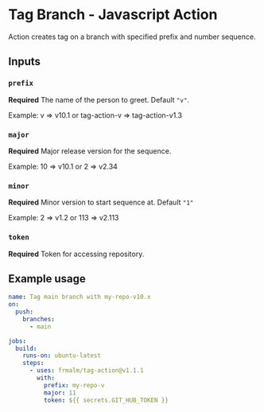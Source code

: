 # Tag Branch - Javascript Action

Action creates tag on a branch with specified prefix and number sequence.

## Inputs

### `prefix`

**Required** The name of the person to greet. Default `"v"`. 

Example: v => v10.1 or tag-action-v => tag-action-v1.3

### `major`

**Required** Major release version for the sequence.

Example: 10 => v10.1 or 2 => v2.34

### `minor`

**Required** Minor version to start sequence at. Default `"1"`

Example: 2 => v1.2 or 113 => v2.113

### `token`

**Required** Token for accessing repository.

## Example usage

```yaml
name: Tag main branch with my-repo-v10.x
on:
  push:
    branches:
      - main

jobs:
  build:
    runs-on: ubuntu-latest
    steps:
      - uses: frmalm/tag-action@v1.1.1
        with:  
          prefix: my-repo-v
          major: 11
          token: ${{ secrets.GIT_HUB_TOKEN }}
```